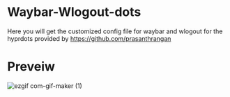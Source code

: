 # Waybar-Wlogout-dots
Here you will get the customized config file for waybar and wlogout for the hyprdots provided by https://github.com/prasanthrangan

# Preveiw 
![ezgif com-gif-maker (1)](https://github.com/developer-vivek/Waybar-Wlogout-dots/assets/85994908/41443aa1-560d-4ec9-9550-78999e2db1de)
